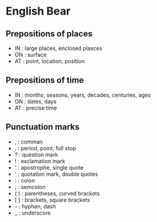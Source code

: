 # English Bear

## Prepositions of places

- IN : large places, enclosed plasces
- ON : surface
- AT : point, location, position

## Prepositions of time

- IN : months, seasons, years, decades, centuries, ages
- ON : dates, days
- AT : precise time

## Punctuation marks

- , : comman
- . : period, point, full stop
- ? : question mark
- ! : exclamation mark
- ' : apostrophe, single quote
- ' : quotation mark, double quotes
- : : colon
- ; : semcolon
- ( ) : parentheses, curved brackets
- \[ ] : brackets, square brackets
- \- : hyphen, dash
- _ : underscore
